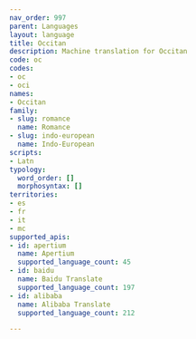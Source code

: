 ```yaml
---
nav_order: 997
parent: Languages
layout: language
title: Occitan
description: Machine translation for Occitan
code: oc
codes:
- oc
- oci
names:
- Occitan
family:
- slug: romance
  name: Romance
- slug: indo-european
  name: Indo-European
scripts:
- Latn
typology:
  word_order: []
  morphosyntax: []
territories:
- es
- fr
- it
- mc
supported_apis:
- id: apertium
  name: Apertium
  supported_language_count: 45
- id: baidu
  name: Baidu Translate
  supported_language_count: 197
- id: alibaba
  name: Alibaba Translate
  supported_language_count: 212

---
```


